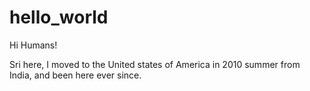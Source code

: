 # hello_world

Hi Humans!

Sri here, I moved to the United states of America in 2010 summer from India, and been here ever since.
